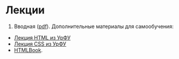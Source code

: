 # Лекции
1. Вводная ([pdf](https://github.com/itmo2019/lections/raw/master/01-start/01.pdf)). Дополнительные материалы для самообучения:
  * [Лекция HTML из УрФУ](https://urfu-2018.github.io/slides/markup/01-html/#/)
  * [Лекция CSS из УрФУ](https://urfu-2018.github.io/slides/markup/02-css/#/)
  * [HTMLBook](http://htmlbook.ru/).
